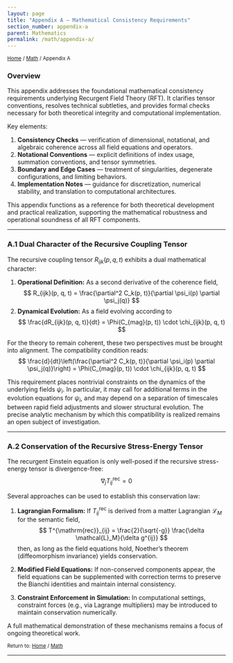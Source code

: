 ```yaml
---
layout: page
title: "Appendix A – Mathematical Consistency Requirements"
section_number: appendix-a
parent: Mathematics
permalink: /math/appendix-a/
---
```


<small>[Home](/) / [Math](/math/) / Appendix A</small>

### Overview

This appendix addresses the foundational mathematical consistency requirements underlying Recurgent Field Theory (RFT). It clarifies tensor conventions, resolves technical subtleties, and provides formal checks necessary for both theoretical integrity and computational implementation.

Key elements:
1. **Consistency Checks** — verification of dimensional, notational, and algebraic coherence across all field equations and operators.
2. **Notational Conventions** — explicit definitions of index usage, summation conventions, and tensor symmetries.
3. **Boundary and Edge Cases** — treatment of singularities, degenerate configurations, and limiting behaviors.
4. **Implementation Notes** — guidance for discretization, numerical stability, and translation to computational architectures.

This appendix functions as a reference for both theoretical development and practical realization, supporting the mathematical robustness and operational soundness of all RFT components.

---

### **A.1 Dual Character of the Recursive Coupling Tensor**

The recursive coupling tensor $R_{ijk}(p, q, t)$ exhibits a dual mathematical character:

1. **Operational Definition:** As a second derivative of the coherence field,
   $$
   R_{ijk}(p, q, t) = \frac{\partial^2 C_k(p, t)}{\partial \psi_i(p) \partial \psi_j(q)}
   $$
2. **Dynamical Evolution:** As a field evolving according to
   $$
   \frac{dR_{ijk}(p, q, t)}{dt} = \Phi(C_{mag}(p, t)) \cdot \chi_{ijk}(p, q, t)
   $$

For the theory to remain coherent, these two perspectives must be brought into alignment. The compatibility condition reads:
$$
\frac{d}{dt}\left(\frac{\partial^2 C_k(p, t)}{\partial \psi_i(p) \partial \psi_j(q)}\right) = \Phi(C_{mag}(p, t)) \cdot \chi_{ijk}(p, q, t)
$$

This requirement places nontrivial constraints on the dynamics of the underlying fields $\psi_i$. In particular, it may call for additional terms in the evolution equations for $\psi_i$, and may depend on a separation of timescales between rapid field adjustments and slower structural evolution. The precise analytic mechanism by which this compatibility is realized remains an open subject of investigation.

---

### **A.2 Conservation of the Recursive Stress-Energy Tensor**

The recurgent Einstein equation is only well-posed if the recursive stress-energy tensor is divergence-free:
$$
\nabla_j T^{\mathrm{rec}}_{ij} = 0
$$

Several approaches can be used to establish this conservation law:

1. **Lagrangian Formalism:** If $T^{\mathrm{rec}}_{ij}$ is derived from a matter Lagrangian $\mathcal{L}_M$ for the semantic field,
   $$
   T^{\mathrm{rec}}_{ij} = \frac{2}{\sqrt{-g}} \frac{\delta \mathcal{L}_M}{\delta g^{ij}}
   $$
   then, as long as the field equations hold, Noether’s theorem (diffeomorphism invariance) yields conservation.

2. **Modified Field Equations:** If non-conserved components appear, the field equations can be supplemented with correction terms to preserve the Bianchi identities and maintain internal consistency.

3. **Constraint Enforcement in Simulation:** In computational settings, constraint forces (e.g., via Lagrange multipliers) may be introduced to maintain conservation numerically.

A full mathematical demonstration of these mechanisms remains a focus of ongoing theoretical work.

<small>Return to: [Home](/) / [Math](/math/)</small>

---
